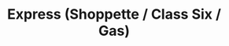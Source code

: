 ---
title: "Express (Shoppette / Class Six / Gas)"
url: /hampton/express-shoppette-class-six-gas/
shop: Lebensmittel
---